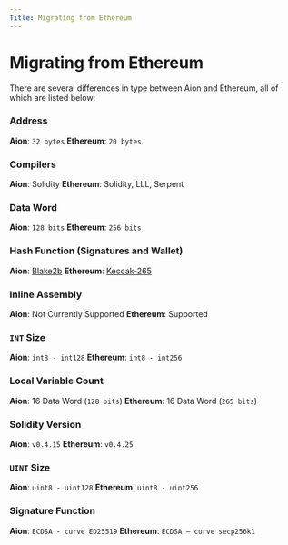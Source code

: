 ```yaml
---
Title: Migrating from Ethereum
---
```


# Migrating from Ethereum

There are several differences in type between Aion and Ethereum, all of which are listed below:

### Address

**Aion**: `32 bytes`
**Ethereum**: `20 bytes`

### Compilers

**Aion**: Solidity
**Ethereum**: Solidity, LLL, Serpent

### Data Word

**Aion**: `128 bits`
**Ethereum**: `256 bits`

### Hash Function (Signatures and Wallet)

**Aion**: [Blake2b](https://en.wikipedia.org/wiki/BLAKE_(hash_function))
**Ethereum**: [Keccak-265](https://keccak.team/keccak_specs_summary.html)

### Inline Assembly

**Aion**: Not Currently Supported
**Ethereum**: Supported

### `INT` Size

**Aion**: `int8 - int128`
**Ethereum**: `int8 - int256`

### Local Variable Count

**Aion**: 16 Data Word (`128 bits`)
**Ethereum**: 16 Data Word (`265 bits`)

### Solidity Version

**Aion**: `v0.4.15`
**Ethereum**: `v0.4.25`

### `UINT` Size

**Aion**: `uint8 - uint128`
**Ethereum**: `uint8 - uint256`

### Signature Function

**Aion**: `ECDSA - curve ED25519`
**Ethereum**: `ECDSA – curve secp256k1`